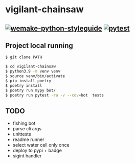 # vigilant-chainsaw

[![wemake-python-styleguide](https://github.com/esemi/vigilant-chainsaw/actions/workflows/linters.yml/badge.svg?branch=master)](https://github.com/esemi/vigilant-chainsaw/actions/workflows/linters.yml)
[![pytest](https://github.com/esemi/vigilant-chainsaw/actions/workflows/unittests.yml/badge.svg?branch=master)](https://github.com/esemi/vigilant-chainsaw/actions/workflows/unittests.yml)
---

## Project local running

```bash
$ git clone PATH

$ cd vigilant-chainsaw
$ python3.9 -m venv venv
$ source venv/bin/activate
$ pip install poetry
$ poetry install
$ poetry run mypy bot/
$ poetry run pytest -ra -v --cov=bot  tests

```

## TODO
- fishing bot
- parse cli args
- unittests
- readme runner
- select water cell only once
- deploy to pypi + badge
- sigint handler
